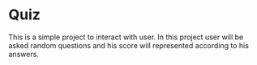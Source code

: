 # Quiz
This is a simple project to interact with user. In this project user will be asked random questions and his score will represented according to his answers.
